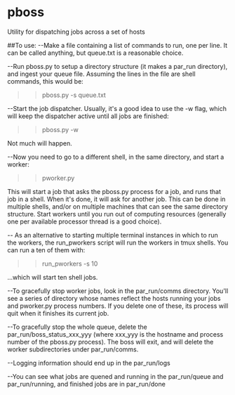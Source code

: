 # pboss
Utility for dispatching jobs across a set of hosts

##To use:
--Make a file containing a list of commands to run, one per line.  It can be called anything, but queue.txt is a reasonable choice.

--Run pboss.py to setup a directory structure (it makes a par_run directory), and ingest your queue file.  Assuming the lines in the file are shell commands, this would be:

>> pboss.py -s queue.txt

--Start the job dispatcher.  Usually, it's a good idea to use the -w flag, which will keep the dispatcher active until all jobs are finished:

>> pboss.py -w

Not much will happen.  

--Now you need to go to a different shell, in the same directory, and start a worker:

>> pworker.py

This will start a job that asks the pboss.py process for a job, and runs that job in a shell.  When it's done, it will ask for another job.  This can be done in multiple shells, and/or on multiple machines that can see the same directory structure.  Start workers until you run out of computing resources (generally one per available processor thread is a good choice).

-- As an alternative to starting multiple terminal instances in which to run the workers, the run_pworkers script will run the workers in tmux shells.  You can run a ten of them with:

>> run_pworkers -s 10

...which will start ten shell jobs.

--To gracefully stop worker jobs, look in the par_run/comms directory.  You'll see a series of directory whose names reflect the hosts running your jobs and pworker.py process numbers.  If you delete one of these, its process will quit when it finishes its current job.  

--To gracefully stop the whole queue, delete the par_run/boss_status_xxx_yyy (where xxx_yyy is the hostname and process number of the pboss.py process).  The boss will exit, and will delete the worker subdirectories under par_run/comms.

--Logging information should end up in the par_run/logs

--You can see what jobs are quened and running in the par_run/queue and par_run/running, and finished jobs are in par_run/done
